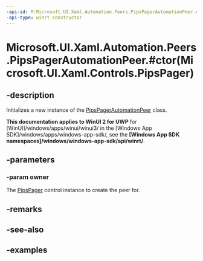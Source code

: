 ```yaml
---
-api-id: M:Microsoft.UI.Xaml.Automation.Peers.PipsPagerAutomationPeer.#ctor(Microsoft.UI.Xaml.Controls.PipsPager)
-api-type: winrt constructor
---
```


# Microsoft.UI.Xaml.Automation.Peers.PipsPagerAutomationPeer.#ctor(Microsoft.UI.Xaml.Controls.PipsPager)

<!--
public PipsPagerAutomationPeer (Microsoft.UI.Xaml.Controls.PipsPager owner);
-->

## -description

Initializes a new instance of the [PipsPagerAutomationPeer](pipspagerautomationpeer.md) class.

**This documentation applies to WinUI 2 for UWP** for [WinUI]/windows/apps/winui/winui3/ in the [Windows App SDK]/windows/apps/windows-app-sdk/, see the **[Windows App SDK namespaces]/windows/windows-app-sdk/api/winrt/**.

## -parameters

### -param owner

The [PipsPager](../microsoft.ui.xaml.controls/pipspager.md) control instance to create the peer for.

## -remarks

## -see-also

## -examples
